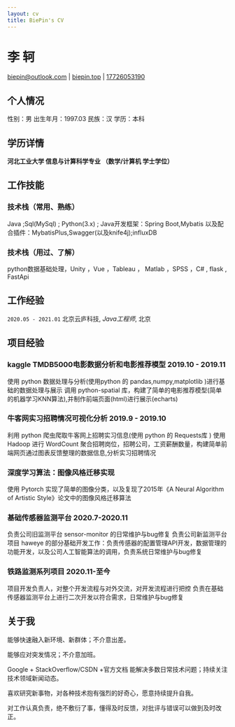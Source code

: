```yaml
---
layout: cv
title: BiePin's CV
---
```

# 李 轲

<div id="webaddress">
<a href="biepin@outlook.com">biepin@outlook.com</a>
| <a href="http://biepin.top">biepin.top</a>
| <a href="17726053190">17726053190</a>
</div>

## 个人情况
性别：男
出生年月：1997.03
民族：汉
学历：本科

## 学历详情

__河北工业大学 信息与计算科学专业 （数学/计算机 学士学位）__

## 工作技能

### 技术栈（常用、熟练）
 Java ;Sql(MySql) ; Python(3.x) ; Java开发框架：Spring Boot,Mybatis 以及配合插件：MybatisPlus,Swagger(以及knife4j);influxDB


### 技术栈（用过、了解）
python数据基础处理，Unity ，Vue ，Tableau ， Matlab ，SPSS ，C# , flask , FastApi 


## 工作经验

`2020.05 - 2021.01`
北京云庐科技, *Java工程师*, 北京

## 项目经验


### kaggle TMDB5000电影数据分析和电影推荐模型 2019.10 - 2019.11

 使用 python 数据处理与分析(使用python 的 pandas,numpy,matplotlib )进行基础的数据处理与展示
 调用 python-spatial 库，构建了简单的电影推荐模型(简单的机器学习KNN算法),并制作前端页面(html)进行展示(echarts)
 
### 牛客网实习招聘情况可视化分析 2019.9 - 2019.10

 利用 python 爬虫爬取牛客网上招聘实习信息(使用 python 的 Requests库 )
 使用 Hadoop 进行 WordCount 聚合招聘岗位，招聘公司，工资薪酬数量，构建简单前端网页通过图表反馈整理的数据信息,分析实习招聘情况
 
 
### 深度学习算法：图像风格迁移实现

  使用 Pytorch 实现了简单的图像分类，以及复现了2015年《A Neural Algorithm of Artistic Style》论文中的图像风格迁移算法


### 基础传感器监测平台 2020.7-2020.11

 负责公司旧监测平台 sensor-monitor 的日常维护与bug修复
 负责公司新监测平台项目 haweye 的部分基础开发工作：负责传感器的配置管理API开发，数据管理的功能开发，以及公司人工智能算法的调用，负责系统日常维护与bug修复
 
### 铁路监测系列项目 2020.11-至今

 项目开发负责人，对整个开发流程与对外交流，对开发流程进行把控
 负责在基础传感器监测平台上进行二次开发以符合需求，日常维护与bug修复

## 关于我
 能够快速融入新环境、新群体；不介意出差。
 
 能够应对突发情况；不介意加班。
 
 Google + StackOverflow/CSDN +官方文档 能解决多数日常技术问题；持续关注技术领域新闻动态。
 
 喜欢研究新事物，对各种技术抱有强烈的好奇心，愿意持续提升自我。
 
 对工作认真负责，绝不敷衍了事，懂得及时反馈，对批评与错误可以做到及时改正。


<!-- ### Footer

Last updated: 01 2021 -->


